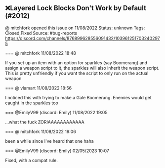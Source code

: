 ## ❌Layered Lock Blocks Don't Work by Default (#2012)
@ mitchfork opened this issue on 11/08/2022
Status: unknown
Tags: Closed,Fixed
Source: #bug-reports https://discord.com/channels/876899628556091432/1039612517032402975


=== @ mitchfork 11/08/2022 18:48

If you set up an item with an option for sparkles (say Boomerang) and assign a weapon script to it, the sparkles will also inherit the weapon script. This is pretty unfriendly if you want the script to only run on the actual weapon

=== @ vlamart 11/08/2022 18:56

I noticed this with trying to make a Gale Boomerang. Enemies would get caught in the sparkles too

=== @EmilyV99 (discord: Emily) 11/08/2022 19:05

...what the fuck
ZORIAAAAAAAAAAAA

=== @ mitchfork 11/08/2022 19:06

been a while since I've heard that one haha

=== @EmilyV99 (discord: Emily) 02/05/2023 10:07

Fixed, with a compat rule.
